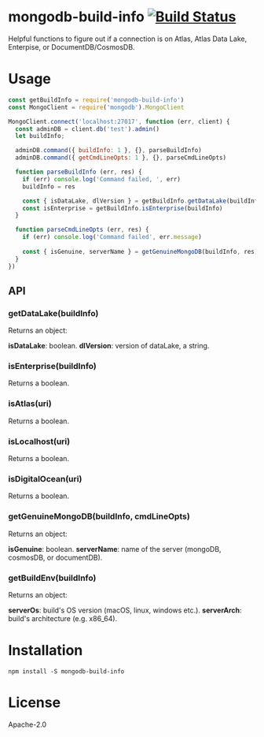 # mongodb-build-info [![Build Status][azure-url]][azure-img]

Helpful functions to figure out if a connection is on Atlas, Atlas Data Lake,
Enterpise, or DocumentDB/CosmosDB.

# Usage
```js
const getBuildInfo = require('mongodb-build-info')
const MongoClient = require('mongodb').MongoClient

MongoClient.connect('localhost:27017', function (err, client) {
  const adminDB = client.db('test').admin()
  let buildInfo;

  adminDB.command({ buildInfo: 1 }, {}, parseBuildInfo)
  adminDB.command({ getCmdLineOpts: 1 }, {}, parseCmdLineOpts)

  function parseBuildInfo (err, res) {
    if (err) console.log('Command failed, ', err)
    buildInfo = res

    const { isDataLake, dlVersion } = getBuildInfo.getDataLake(buildInfo)
    const isEnterprise = getBuildInfo.isEnterprise(buildInfo)
  }

  function parseCmdLineOpts (err, res) {
    if (err) console.log('Command failed', err.message)
    
    const { isGenuine, serverName } = getGenuineMongoDB(buildInfo, res)
  }
})
```

## API
### getDataLake(buildInfo)
Returns an object:

__isDataLake__: boolean. 
__dlVersion__: version of dataLake, a string.

### isEnterprise(buildInfo)
Returns a boolean.

### isAtlas(uri)
Returns a boolean.

### isLocalhost(uri)
Returns a boolean.

### isDigitalOcean(uri)
Returns a boolean.

### getGenuineMongoDB(buildInfo, cmdLineOpts)
Returns an object:

__isGenuine__: boolean. 
__serverName__: name of the server (mongoDB, cosmosDB, or documentDB).

### getBuildEnv(buildInfo)
Returns an object:

__serverOs__: build's OS version (macOS, linux, windows etc.).
__serverArch__: build's architecture (e.g. x86_64).

# Installation
```
npm install -S mongodb-build-info
```

# License
Apache-2.0

[azure-url]: https://dev.azure.com/team-compass/compass/_apis/build/status/mongodb-js.mongodb-build-info?branchName=master
[azure-img]: https://dev.azure.com/team-compass/compass/_build/results?buildId=1457&view=results

